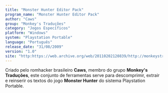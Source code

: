 ```yaml
---
title: "Monster Hunter Editor Pack"
program_name: "Monster Hunter Editor Pack"
author: "Caws"
group: "Monkey's Traduções"
category: "Jogos Específicos"
platform: "Windows"
system: "Playstation Portable"
language: "Português"
release_date: "31/08/2009"
version: "1.0"
site: "http:https://web.archive.org/web/20110202120839/http://monkeystraducoes.com/ (fora do ar)"
---
```

Criado pelo romhacker brasileiro <b>Caws</b>, membro do grupo <b>Monkey's Traduções</b>, este conjunto de ferramentas serve para descomprimir, extrair e reinserir os textos do jogo <b>Monster Hunter</b> do sistema Playstation Portable.
